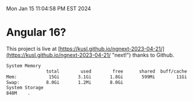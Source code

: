 Mon Jan 15 11:04:58 PM EST 2024

# Angular 16?


This project is live at [https://kusl.github.io/ngnext-2023-04-21/](https://kusl.github.io/ngnext-2023-04-21/ "next!") thanks to Github.

```bash
System Memory
               total        used        free      shared  buff/cache   available
Mem:            15Gi       3.1Gi       1.8Gi       599Mi        11Gi        12Gi
Swap:          8.0Gi       1.2Mi       8.0Gi
System Storage
848M	.
